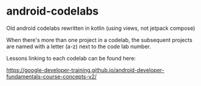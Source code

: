 # android-codelabs

Old android codelabs rewritten in kotlin (using views, not jetpack compose)

When there's more than one project in a codelab, the subsequent projects are named with a letter (a-z) next to the code lab number.

Lessons linking to each codelab can be found here:

https://google-developer-training.github.io/android-developer-fundamentals-course-concepts-v2/
